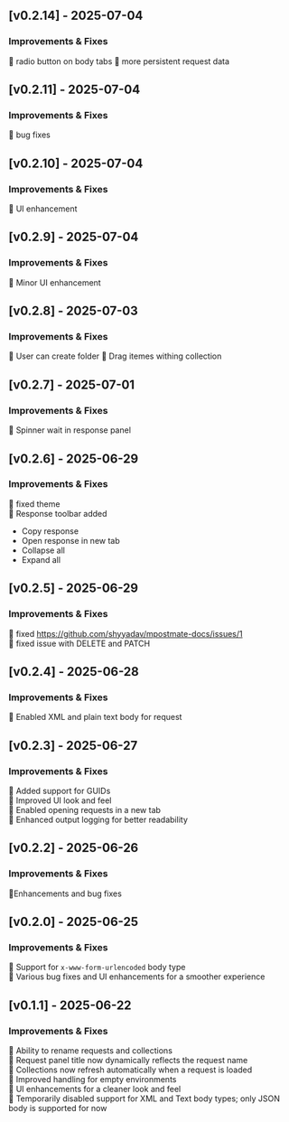 ## [v0.2.14] - 2025-07-04
### Improvements & Fixes
🔹 radio button on body tabs
🔹 more persistent request data

## [v0.2.11] - 2025-07-04
### Improvements & Fixes
🔹 bug fixes

## [v0.2.10] - 2025-07-04
### Improvements & Fixes
🔹 UI enhancement

## [v0.2.9] - 2025-07-04
### Improvements & Fixes
🔹 Minor UI enhancement

## [v0.2.8] - 2025-07-03
### Improvements & Fixes
🔹 User can create folder
🔹 Drag itemes withing collection

## [v0.2.7] - 2025-07-01
### Improvements & Fixes
🔹 Spinner wait in response panel

## [v0.2.6] - 2025-06-29
### Improvements & Fixes
🔹 fixed theme  
🔹 Response toolbar added
   * Copy response
   * Open response in new tab
   * Collapse all
   * Expand all   

## [v0.2.5] - 2025-06-29
### Improvements & Fixes
🔹 fixed https://github.com/shyyadav/mpostmate-docs/issues/1  
🔹 fixed issue with DELETE and PATCH

## [v0.2.4] - 2025-06-28
### Improvements & Fixes
🔹 Enabled XML and plain text body for request  

## [v0.2.3] - 2025-06-27
### Improvements & Fixes
🔹 Added support for GUIDs  
🔹 Improved UI look and feel  
🔹 Enabled opening requests in a new tab  
🔹 Enhanced output logging for better readability  

## [v0.2.2] - 2025-06-26
### Improvements & Fixes
🔹Enhancements and bug fixes

## [v0.2.0] - 2025-06-25
### Improvements & Fixes
🔹 Support for `x-www-form-urlencoded` body type  
🔹 Various bug fixes and UI enhancements for a smoother experience  

## [v0.1.1] - 2025-06-22
### Improvements & Fixes
🔹 Ability to rename requests and collections  
🔹 Request panel title now dynamically reflects the request name  
🔹 Collections now refresh automatically when a request is loaded  
🔹 Improved handling for empty environments  
🔹 UI enhancements for a cleaner look and feel  
🔹 Temporarily disabled support for XML and Text body types; only JSON body is supported for now  



